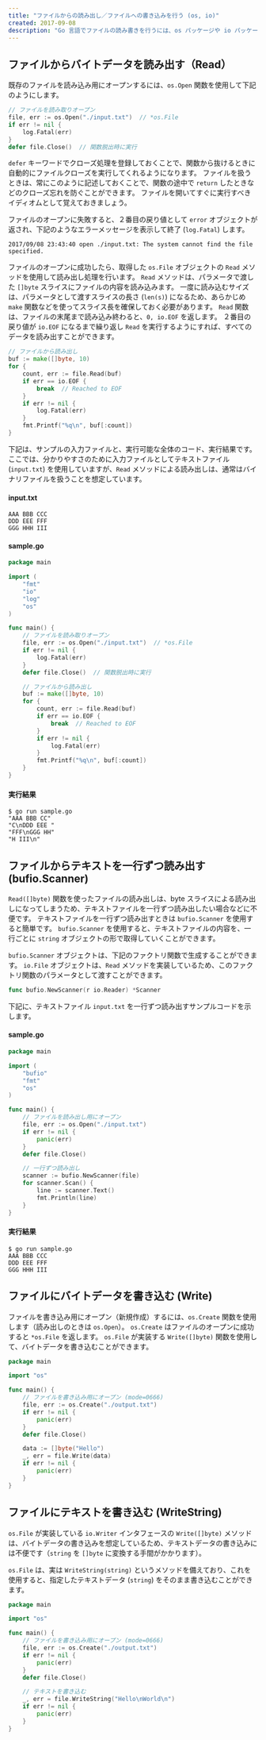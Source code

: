 ```yaml
---
title: "ファイルからの読み出し／ファイルへの書き込みを行う (os, io)"
created: 2017-09-08
description: "Go 言語でファイルの読み書きを行うには、os パッケージや io パッケージを使用します。"
---
```


ファイルからバイトデータを読み出す（Read）
----

既存のファイルを読み込み用にオープンするには、`os.Open` 関数を使用して下記のようにします。

~~~ go
// ファイルを読み取りオープン
file, err := os.Open("./input.txt")  // *os.File
if err != nil {
	log.Fatal(err)
}
defer file.Close()  // 関数脱出時に実行
~~~

`defer` キーワードでクローズ処理を登録しておくことで、関数から抜けるときに自動的にファイルクローズを実行してくれるようになります。
ファイルを扱うときは、常にこのように記述しておくことで、関数の途中で `return` したときなどのクローズ忘れを防ぐことができます。
ファイルを開いてすぐに実行すべきイディオムとして覚えておきましょう。

ファイルのオープンに失敗すると、２番目の戻り値として `error` オブジェクトが返され、下記のようなエラーメッセージを表示して終了 (`log.Fatal`) します。

~~~
2017/09/08 23:43:40 open ./input.txt: The system cannot find the file specified.
~~~

ファイルのオープンに成功したら、取得した `os.File` オブジェクトの `Read` メソッドを使用して読み出し処理を行います。
`Read` メソッドは、パラメータで渡した `[]byte` スライスにファイルの内容を読み込みます。
一度に読み込むサイズは、パラメータとして渡すスライスの長さ (`len(s)`) になるため、あらかじめ `make` 関数などを使ってスライス長を確保しておく必要があります。
`Read` 関数は、ファイルの末尾まで読み込み終わると、`0, io.EOF` を返します。
２番目の戻り値が `io.EOF` になるまで繰り返し `Read` を実行するようにすれば、すべてのデータを読み出すことができます。

~~~ go
// ファイルから読み出し
buf := make([]byte, 10)
for {
	count, err := file.Read(buf)
	if err == io.EOF {
		break  // Reached to EOF
	}
	if err != nil {
		log.Fatal(err)
	}
	fmt.Printf("%q\n", buf[:count])
}
~~~

下記は、サンプルの入力ファイルと、実行可能な全体のコード、実行結果です。
ここでは、分かりやすさのために入力ファイルとしてテキストファイル (`input.txt`) を使用していますが、`Read` メソッドによる読み出しは、通常はバイナリファイルを扱うことを想定しています。

#### input.txt

~~~
AAA BBB CCC
DDD EEE FFF
GGG HHH III
~~~

#### sample.go

~~~ go
package main

import (
	"fmt"
	"io"
	"log"
	"os"
)

func main() {
	// ファイルを読み取りオープン
	file, err := os.Open("./input.txt")  // *os.File
	if err != nil {
		log.Fatal(err)
	}
	defer file.Close()  // 関数脱出時に実行

	// ファイルから読み出し
	buf := make([]byte, 10)
	for {
		count, err := file.Read(buf)
		if err == io.EOF {
			break  // Reached to EOF
		}
		if err != nil {
			log.Fatal(err)
		}
		fmt.Printf("%q\n", buf[:count])
	}
}
~~~

#### 実行結果

~~~
$ go run sample.go
"AAA BBB CC"
"C\nDDD EEE "
"FFF\nGGG HH"
"H III\n"
~~~


ファイルからテキストを一行ずつ読み出す (bufio.Scanner)
----

`Read([]byte)` 関数を使ったファイルの読み出しは、byte スライスによる読み出しになってしまうため、テキストファイルを一行ずつ読み出したい場合などに不便です。
テキストファイルを一行ずつ読み出すときは `bufio.Scanner` を使用すると簡単です。
`bufio.Scanner` を使用すると、テキストファイルの内容を、一行ごとに `string` オブジェクトの形で取得していくことができます。

`bufio.Scanner` オブジェクトは、下記のファクトリ関数で生成することができます。
`io.File` オブジェクトは、`Read` メソッドを実装しているため、このファクトリ関数のパラメータとして渡すことができます。

~~~ go
func bufio.NewScanner(r io.Reader) *Scanner
~~~

下記に、テキストファイル `input.txt` を一行ずつ読み出すサンプルコードを示します。

#### sample.go

~~~ go
package main

import (
	"bufio"
	"fmt"
	"os"
)

func main() {
	// ファイルを読み出し用にオープン
	file, err := os.Open("./input.txt")
	if err != nil {
		panic(err)
	}
	defer file.Close()

	// 一行ずつ読み出し
	scanner := bufio.NewScanner(file)
	for scanner.Scan() {
		line := scanner.Text()
		fmt.Println(line)
	}
}
~~~

#### 実行結果

~~~
$ go run sample.go
AAA BBB CCC
DDD EEE FFF
GGG HHH III
~~~


ファイルにバイトデータを書き込む (Write)
----

ファイルを書き込み用にオープン（新規作成）するには、`os.Create` 関数を使用します（読み出しのときは `os.Open`）。
`os.Create` はファイルのオープンに成功すると `*os.File` を返します。
`os.File` が実装する `Write([]byte)` 関数を使用して、バイトデータを書き込むことができます。

~~~ go
package main

import "os"

func main() {
	// ファイルを書き込み用にオープン (mode=0666)
	file, err := os.Create("./output.txt")
	if err != nil {
		panic(err)
	}
	defer file.Close()

	data := []byte("Hello")
	_, err = file.Write(data)
	if err != nil {
		panic(err)
	}
}
~~~


ファイルにテキストを書き込む (WriteString)
----

`os.File` が実装している `io.Writer` インタフェースの `Write([]byte)` メソッドは、バイトデータの書き込みを想定しているため、テキストデータの書き込みには不便です（`string` を `[]byte` に変換する手間がかかります）。

`os.File` は、実は `WriteString(string)` というメソッドを備えており、これを使用すると、指定したテキストデータ (`string`) をそのまま書き込むことができます。

~~~ go
package main

import "os"

func main() {
	// ファイルを書き込み用にオープン (mode=0666)
	file, err := os.Create("./output.txt")
	if err != nil {
		panic(err)
	}
	defer file.Close()

	// テキストを書き込む
	_, err = file.WriteString("Hello\nWorld\n")
	if err != nil {
		panic(err)
	}
}
~~~

